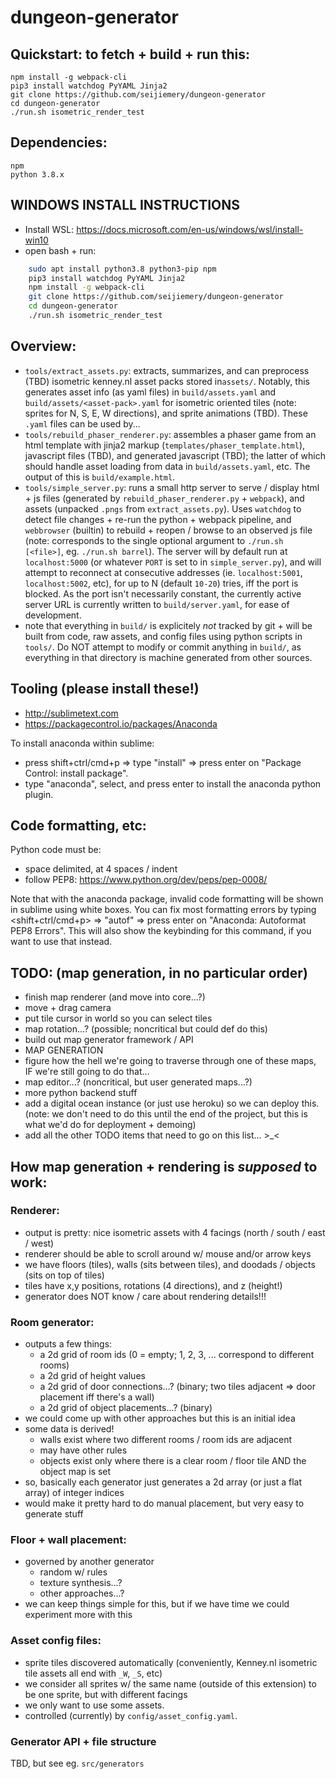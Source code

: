 # dungeon-generator

## Quickstart: to fetch + build + run this:

    npm install -g webpack-cli
    pip3 install watchdog PyYAML Jinja2
    git clone https://github.com/seijiemery/dungeon-generator
    cd dungeon-generator
    ./run.sh isometric_render_test

## Dependencies:

    npm
    python 3.8.x
    
## WINDOWS INSTALL INSTRUCTIONS

- Install WSL: https://docs.microsoft.com/en-us/windows/wsl/install-win10
- open bash + run: 

```bash
    sudo apt install python3.8 python3-pip npm
    pip3 install watchdog PyYAML Jinja2
    npm install -g webpack-cli
    git clone https://github.com/seijiemery/dungeon-generator
    cd dungeon-generator
    ./run.sh isometric_render_test
```

## Overview:

- `tools/extract_assets.py`: extracts, summarizes, and can preprocess (TBD) isometric kenney.nl asset packs stored in`assets/`. Notably, this generates asset info (as yaml files) in `build/assets.yaml` and `build/assets/<asset-pack>.yaml` for isometric oriented tiles (note: sprites for N, S, E, W directions), and sprite animations (TBD). These `.yaml` files can be used by...
- `tools/rebuild_phaser_renderer.py`: assembles a phaser game from an html template with jinja2 markup (`templates/phaser_template.html`), javascript files (TBD), and generated javascript (TBD); the latter of which should handle asset loading from data in `build/assets.yaml`, etc. The output of this is `build/example.html`.
- `tools/simple_server.py`: runs a small http server to serve / display html + js files (generated by `rebuild_phaser_renderer.py` + `webpack`), and assets (unpacked `.pngs` from `extract_assets.py`). Uses `watchdog` to detect file changes + re-run the python + webpack pipeline, and `webbrowser` (builtin) to rebuild + reopen / browse to an observed js file (note: corresponds to the single optional argument to `./run.sh [<file>]`, eg. `./run.sh barrel`). The server will by default run at `localhost:5000` (or whatever `PORT` is set to in `simple_server.py`), and will attempt to reconnect at consecutive addresses (ie. `localhost:5001`, `localhost:5002`, etc), for up to N (default `10-20`) tries, iff the port is blocked. As the port isn't necessarily constant, the currently active server URL is currently written to `build/server.yaml`, for ease of development.
- note that everything in `build/` is explicitely *not* tracked by git + will be built from code, raw assets, and config files using python scripts in `tools/`. Do NOT attempt to modify or commit anything in `build/`, as everything in that directory is machine generated from other sources.

## Tooling (please install these!)

- http://sublimetext.com
- https://packagecontrol.io/packages/Anaconda

To install anaconda within sublime:

- press shift+ctrl/cmd+p => type "install" => press enter on "Package Control: install package".
- type "anaconda", select, and press enter to install the anaconda python plugin.

## Code formatting, etc:

Python code must be:

- space delimited, at 4 spaces / indent
- follow PEP8: https://www.python.org/dev/peps/pep-0008/

Note that with the anaconda package, invalid code formatting will be shown in sublime using white boxes. You can fix most formatting errors by typing <shift+ctrl/cmd+p> => "autof" => press enter on "Anaconda: Autoformat PEP8 Errors". This will also show the keybinding for this command, if you want to use that instead.

## TODO: (map generation, in no particular order)

- finish map renderer (and move into core...?)
- move + drag camera
- put tile cursor in world so you can select tiles
- map rotation...? (possible; noncritical but could def do this)
- build out map generator framework / API
- MAP GENERATION
- figure how the hell we're going to traverse through one of these maps, IF we're still going to do that...
- map editor...? (noncritical, but user generated maps...?)
- more python backend stuff
- add a digital ocean instance (or just use heroku) so we can deploy this. (note: we don't need to do this until the end of the project, but this is what we'd do for deployment + demoing)
- add all the other TODO items that need to go on this list... >_<

## How map generation + rendering is *supposed* to work:

### Renderer:

- output is pretty: nice isometric assets with 4 facings (north / south / east / west)
- renderer should be able to scroll around w/ mouse and/or arrow keys
- we have floors (tiles), walls (sits between tiles), and doodads / objects (sits on top of tiles)
- tiles have x,y positions, rotations (4 directions), and z (height!)
- generator does NOT know / care about rendering details!!!

### Room generator:

- outputs a few things:
    - a 2d grid of room ids (0 = empty; 1, 2, 3, ... correspond to different rooms)
    - a 2d grid of height values
    - a 2d grid of door connections...? (binary; two tiles adjacent => door placement iff there's a wall)
    - a 2d grid of object placements...? (binary)
- we could come up with other approaches but this is an initial idea
- some data is derived!
    - walls exist where two different rooms / room ids are adjacent
    - may have other rules
    - objects exist only where there is a clear room / floor tile AND the object map is set
- so, basically each generator just generates a 2d array (or just a flat array) of integer indices
- would make it pretty hard to do manual placement, but very easy to generate stuff

### Floor + wall placement:

- governed by another generator
    - random w/ rules
    - texture synthesis...?
    - other approaches...?
- we can keep things simple for this, but if we have time we could experiment more with this

### Asset config files:

- sprite tiles discovered automatically (conveniently, Kenney.nl isometric tile assets all end with `_W`, `_S`, etc)
- we consider all sprites w/ the same name (outside of this extension) to be one sprite, but with different facings
- we only want to use some assets.
- controlled (currently) by `config/asset_config.yaml`.

### Generator API + file structure

TBD, but see eg. `src/generators`
